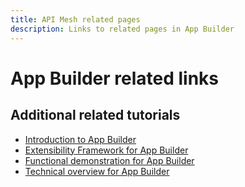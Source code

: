```yaml
---
title: API Mesh related pages
description: Links to related pages in App Builder
---
```

# App Builder related links

## Additional related tutorials

* [Introduction to App Builder](https://experienceleague.adobe.com/docs/commerce-learn/tutorials/adobe-developer-app-builder/introduction-to-app-builder.md)
* [Extensibility Framework for App Builder](https://experienceleague.adobe.com/docs/commerce-learn/tutorials/adobe-developer-app-builder/extensibility-framework-commerce-eventing.md)
* [Functional demonstration for App Builder](https://experienceleague.adobe.com/docs/commerce-learn/tutorials/adobe-developer-app-builder/app-builder-functional-demonstration.md)
* [Technical overview for App Builder](https://experienceleague.adobe.com/docs/commerce-learn/tutorials/adobe-developer-app-builder/app-builder-technical-overview.md)

